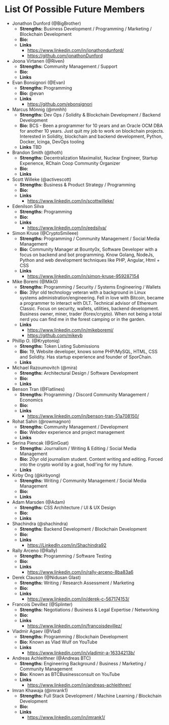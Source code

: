 # List Of Possible Future Members

- Jonathon Dunford (@BigBrother)
  - **Strengths:** Business Development / Programming / Marketing / Blockchain Development
  - **Bio:**
  - **Links**
    - https://www.linkedin.com/in/jonathondunford/
    - https://github.com/jonathonDunford
- Joona Virtanen (@Riven)
  - **Strengths:** Community Management / Support
  - **Bio:**
  - **Links**
- Evan Bonsignori (@Evan)
  - **Strengths:** Programming
  - **Bio:** @evan
  - **Links**
    - https://github.com/ebonsignori
- Marcus Mönnig (@mmhh)
  - **Strengths:** Dev Ops / Solidity & Blockchain Development / Backend Development
  - **Bio:** BCS - Been a programmer for 10 years and an Oracle OCM DBA for another 10 years. Just quit my job to work on blockchain projects. Interested in Solidity, blockchain and backend development, Python, Docker, Icinga, DevOps tooling
  - **Links** TBD
- Brandon Smith (@thoth)
  - **Strengths:** Decentralization Maximalist, Nuclear Engineer, Startup Experience, RChain Coop Community Organizer
  - **Bio:**
  - **Links**
- Scott Willeke (@activescott)
  - **Strengths:** Business & Product Strategy / Programming
  - **Bio:**
  - **Links**
    - https://www.linkedin.com/in/scottwilleke/
- Edenilson Silva
  - **Strengths:** Programming
  - **Bio:**
  - **Links**
    - https://www.linkedin.com/in/eedsilva/
- Simon Kruse (@CryptoSmileee)
  - **Strengths:** Programming / Community Management / Social Media Management
  - **Bio:** Community Manager at Bounty0x, Software Developer with a focus on backend and bot programming.  Know Golang, NodeJs, Python and web development techniques like PHP, Angular, Html + CSS
  - **Links**
    - https://www.linkedin.com/in/simon-kruse-959287154
- Mike Boremi (@MikO)
  - **Strengths:** Programming / Security / Systems Engineering / Wallets
  - **Bio:** 39yr old technology veteran with a background in Linux systems administration/engineering.  Fell in love with Bitcoin, became a programmer to interact with DLT.  Technical advisor of Ethereum Classic. Focus on security, wallets, utilities, backend development.  Business owner, miner, trader (forex/crypto).  When not being a total nerd you can find me in the forest camping or in the garden.
  - **Links**
	- https://www.linkedin.com/in/mikeboremi/
	- https://github.com/mikeyb
- Phillip O. (@Kryptoniq)
  - **Strengths:** Token Listing Submissions
  - **Bio:** 19, Website developer, knows some PHP/MySQL, HTML, CSS and Solidity. Has startup experience and founder of SporChain.
  - **Links**
- Michael Razoumovitch (@mira)
  - **Strengths:** Architectural Design / Software Development
  - **Bio:**
  - **Links**
- Benson Tran (@Flatlines)
  - **Strengths:** Programming / Discord Community Management / Economics
  - **Bio:**
  - **Links**
    - https://www.linkedin.com/in/benson-tran-51a708150/
- Rohat Sahin (@rowmagnon)
  - **Strengths:** Community Management / Development
  - **Bio:** Webdev experience and project management
  - **Links**
- Serina Piencak (@SinGoat)
  - **Strengths:** Journalism / Writing & Editing / Social Media Management
  - **Bio:** 20yr old journalism student.  Content writing and editing. Forced into the crypto world by a goat, hodl'ing for my future.
  - **Links**
- Kirby Ong (@kirbyong)
  - **Strengths:** Writing / Community Management / Social Media Management
  - **Bio:**
  - **Links**
- Adam Marsden (@Adam)
  - **Strengths:** CSS Architecture / UI & UX Design
  - **Bio:**
  - **Links**
- Shachindra (@shachindra)
  - **Strengths:** Backend Development / Blockchain Development
  - **Bio:**
  - **Links**
    - https://LinkedIn.com/in/Shachindra92
- Rally Arceno (@Rally)
  - **Strengths:** Programming / Software Testing
  - **Bio:**
  - **Links**
    - https://www.linkedin.com/in/rally-arceno-8ba83a6
- Derek Clauson (@Nidusan Glast)
  - **Strengths:** Writing / Research Assessment / Marketing
  - **Bio:**
  - **Links**
    - https://www.linkedin.com/in/derek-c-567174153/
- Francois Devillez (@Splinter)
  - **Strengths:** Negotiations / Business & Legal Expertise / Networking
  - **Bio:**
  - **Links**
    - https://www.linkedin.com/in/francoisdevillez/
- Vladmir Agaev (@Vlad)
  - **Strengths:** Programming / Blockchain Development
  - **Bio:** Known as Vlad Wulf on YouTube
  - **Links**
    - https://www.linkedin.com/in/vladimir-a-16334213b/
- Andreas Achleithner (@Andreas BTC)
  - **Strengths:** Engineering Background / Business / Marketing / Community Management
  - **Bio:** Known as BTCBusinessconsult on YouTube
  - **Links**
    - https://www.linkedin.com/in/andreas-achleithner/
- Imran Khawaja (@imrank1)
  - **Strengths:** Full Stack Development / Machine Learning / Blockchain Development
  - **Bio:**
  - **Links**
    - https://www.linkedin.com/in/imrank1/
